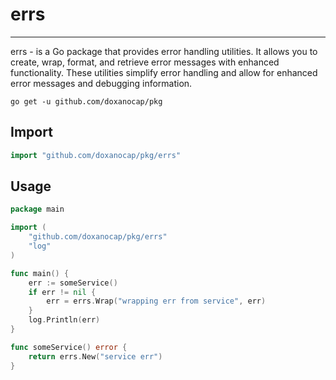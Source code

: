 # errs

___
errs - is a Go package that provides error handling utilities. It allows you to create, wrap, format, and retrieve error messages with enhanced functionality. These utilities simplify error handling and allow for enhanced error messages and debugging information.

```shell
go get -u github.com/doxanocap/pkg
```

## Import
```go
import "github.com/doxanocap/pkg/errs"
```

## Usage
```go
package main

import (
	"github.com/doxanocap/pkg/errs"
	"log"
)

func main() {
	err := someService()
	if err != nil {
		err = errs.Wrap("wrapping err from service", err)
	}
	log.Println(err)
}

func someService() error {
	return errs.New("service err")
}

```